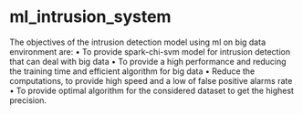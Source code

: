 # ml_intrusion_system
The objectives of the intrusion detection model using ml
on big data environment are: 
• To provide spark-chi-svm model for intrusion detection that can deal with big 
data
• To provide a high performance and reducing the training time and efficient 
algorithm for big data
• Reduce the computations, to provide high speed and a low of false positive alarms 
rate
• To provide optimal algorithm for the considered dataset to get the highest 
precision.
